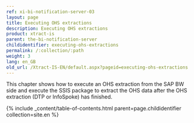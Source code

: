 ```yaml
---
ref: xi-bi-notification-server-03
layout: page
title: Executing OHS extractions
description: Executing OHS extractions
product: xtract-is
parent: the-bi-notification-server
childidentifier: executing-ohs-extractions
permalink: /:collection/:path
weight: 3
lang: en_GB
old_url: /Xtract-IS-EN/default.aspx?pageid=executing-ohs-extractions
---
```


This chapter shows how to execute an OHS extraction from the SAP BW side and execute the SSIS package to extract the OHS data after the OHS extraction (DTP or InfoSpoke) has finished.

{% include _content/table-of-contents.html parent=page.childidentifier collection=site.en %}